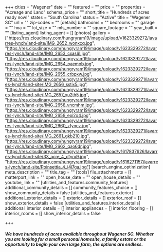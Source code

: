 +++
cities = "Wagener"
date = ""
featured = ""
price = ""
properties = "Acreage and Land"
schema_price = ""
short_title = "Hundreds of acres ready now!"
states = "South Carolina"
status = "Active"
title = "Wagener SC"
url = ""
zip-codes = ""
[details]
bathrooms = ""
bedrooms = ""
garage = ""
hoa = ""
lot_size = ""
mls_number = ""
square_footage = ""
year_built = ""
[listing_agent]
listing_agent = []
[photos]
gallery = ["https://res.cloudinary.com/hungryram19/image/upload/v1623329272/lavarres-lynch/land-site/IMG_2652_wonxcq.jpg", "https://res.cloudinary.com/hungryram19/image/upload/v1623329272/lavarres-lynch/land-site/IMG_2653_cxas6l.jpg", "https://res.cloudinary.com/hungryram19/image/upload/v1623329272/lavarres-lynch/land-site/IMG_2654_oaemob.jpg", "https://res.cloudinary.com/hungryram19/image/upload/v1623329272/lavarres-lynch/land-site/IMG_2655_crbpxw.jpg", "https://res.cloudinary.com/hungryram19/image/upload/v1623329271/lavarres-lynch/land-site/IMG_2656_sstix5.jpg", "https://res.cloudinary.com/hungryram19/image/upload/v1623329271/lavarres-lynch/land-site/IMG_2657_xu2th5.jpg", "https://res.cloudinary.com/hungryram19/image/upload/v1623329272/lavarres-lynch/land-site/IMG_2658_vncmhm.jpg", "https://res.cloudinary.com/hungryram19/image/upload/v1623329272/lavarres-lynch/land-site/IMG_2659_eoi2o4.jpg", "https://res.cloudinary.com/hungryram19/image/upload/v1623329272/lavarres-lynch/land-site/IMG_2660_zfyncz.jpg", "https://res.cloudinary.com/hungryram19/image/upload/v1623329271/lavarres-lynch/land-site/IMG_2661_gkb210.jpg", "https://res.cloudinary.com/hungryram19/image/upload/v1623329272/lavarres-lynch/land-site/IMG_2662_qao6dr.jpg", "https://res.cloudinary.com/hungryram19/image/upload/v1617837626/lavarres-lynch/land-site/33_acre_4_cfyro9.jpg", "https://res.cloudinary.com/hungryram19/image/upload/v1616271157/lavarres-lynch/land-site/Poinsettia_4_i4i7ga.jpg"]
[search_engine_optimization]
meta_description = ""
title_tag = ""
[tools]
file_attachments = []
matterport_link = ""
open_house_date = ""
open_house_details = ""
youtube_link = ""
[utilities_and_features.community_features]
additional_community_details = []
community_features_choice = []
show_community_details = false
[utilities_and_features.exterior]
additional_exterior_details = []
exterior_details = []
exterior_roof = []
show_exterior_details = false
[utilities_and_features.interior_details]
additional_interior_details = []
interior_appliances = []
interior_flooring = []
interior_rooms = []
show_interior_details = false

+++
#### _We have hundreds of acres available throughout Wagener SC. Whether you are looking for a small personal homesite, a family estate or the opportunity to begin your own large farm, the options are endless._